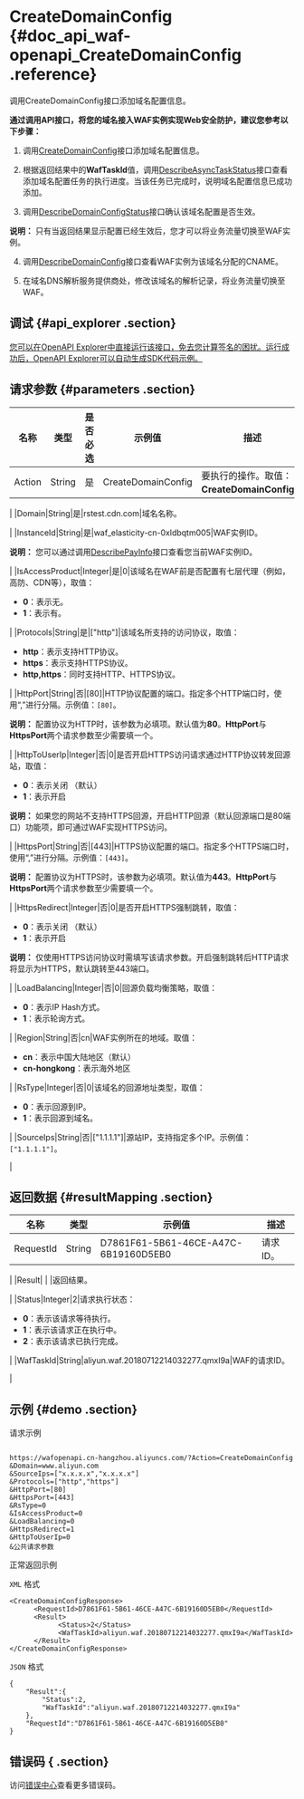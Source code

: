 # CreateDomainConfig {#doc_api_waf-openapi_CreateDomainConfig .reference}

调用CreateDomainConfig接口添加域名配置信息。

**通过调用API接口，将您的域名接入WAF实例实现Web安全防护，建议您参考以下步骤：**

1. 调用[CreateDomainConfig](~~86412~~)接口添加域名配置信息。

2. 根据返回结果中的**WafTaskId**值，调用[DescribeAsyncTaskStatus](~~86725~~)接口查看添加域名配置任务的执行进度。当该任务已完成时，说明域名配置信息已成功添加。

3. 调用[DescribeDomainConfigStatus](~~86404~~)接口确认该域名配置是否生效。

**说明：** 只有当返回结果显示配置已经生效后，您才可以将业务流量切换至WAF实例。

4. 调用[DescribeDomainConfig](~~86389~~)接口查看WAF实例为该域名分配的CNAME。

5. 在域名DNS解析服务提供商处，修改该域名的解析记录，将业务流量切换至WAF。

## 调试 {#api_explorer .section}

[您可以在OpenAPI Explorer中直接运行该接口，免去您计算签名的困扰。运行成功后，OpenAPI Explorer可以自动生成SDK代码示例。](https://api.aliyun.com/#product=waf-openapi&api=CreateDomainConfig&type=RPC&version=2018-01-17)

## 请求参数 {#parameters .section}

|名称|类型|是否必选|示例值|描述|
|--|--|----|---|--|
|Action|String|是|CreateDomainConfig|要执行的操作。取值：**CreateDomainConfig**。

 |
|Domain|String|是|rstest.cdn.com|域名名称。

 |
|InstanceId|String|是|waf\_elasticity-cn-0xldbqtm005|WAF实例ID。

 **说明：** 您可以通过调用[DescribePayInfo](~~86651~~)接口查看您当前WAF实例ID。

 |
|IsAccessProduct|Integer|是|0|该域名在WAF前是否配置有七层代理（例如，高防、CDN等），取值：

 -   **0**：表示无。
-   **1**：表示有。

 |
|Protocols|String|是|\["http"\]|该域名所支持的访问协议，取值：

 -   **http**：表示支持HTTP协议。
-   **https**：表示支持HTTPS协议。
-   **http,https**：同时支持HTTP、HTTPS协议。

 |
|HttpPort|String|否|\[80\]|HTTP协议配置的端口。指定多个HTTP端口时，使用“,”进行分隔。示例值：`[80]`。

 **说明：** 配置协议为HTTP时，该参数为必填项。默认值为**80**。**HttpPort**与**HttpsPort**两个请求参数至少需要填一个。

 |
|HttpToUserIp|Integer|否|0|是否开启HTTPS访问请求通过HTTP协议转发回源站，取值：

 -   **0**：表示关闭 （默认）
-   **1**：表示开启

 **说明：** 如果您的网站不支持HTTPS回源，开启HTTP回源（默认回源端口是80端口）功能项，即可通过WAF实现HTTPS访问。

 |
|HttpsPort|String|否|\[443\]|HTTPS协议配置的端口。指定多个HTTPS端口时，使用“,”进行分隔。示例值：`[443]`。

 **说明：** 配置协议为HTTPS时，该参数为必填项。默认值为**443**。**HttpPort**与**HttpsPort**两个请求参数至少需要填一个。

 |
|HttpsRedirect|Integer|否|0|是否开启HTTPS强制跳转，取值：

 -   **0**：表示关闭 （默认）
-   **1**：表示开启

 **说明：** 仅使用HTTPS访问协议时需填写该请求参数。开启强制跳转后HTTP请求将显示为HTTPS，默认跳转至443端口。

 |
|LoadBalancing|Integer|否|0|回源负载均衡策略，取值：

 -   **0**：表示IP Hash方式。
-   **1**：表示轮询方式。

 |
|Region|String|否|cn|WAF实例所在的地域。取值：

 -   **cn**：表示中国大陆地区（默认）
-   **cn-hongkong**：表示海外地区

 |
|RsType|Integer|否|0|该域名的回源地址类型，取值：

 -   **0**：表示回源到IP。
-   **1**：表示回源到域名。

 |
|SourceIps|String|否|\["1.1.1.1"\]|源站IP，支持指定多个IP。示例值：`["1.1.1.1"]`。

 |

## 返回数据 {#resultMapping .section}

|名称|类型|示例值|描述|
|--|--|---|--|
|RequestId|String|D7861F61-5B61-46CE-A47C-6B19160D5EB0|请求ID。

 |
|Result| | |返回结果。

 |
|Status|Integer|2|请求执行状态：

 -   **0**：表示该请求等待执行。
-   **1**：表示该请求正在执行中。
-   **2**：表示该请求已执行完成。

 |
|WafTaskId|String|aliyun.waf.20180712214032277.qmxI9a|WAF的请求ID。

 |

## 示例 {#demo .section}

请求示例

``` {#request_demo}

https://wafopenapi.cn-hangzhou.aliyuncs.com/?Action=CreateDomainConfig
&Domain=www.aliyun.com
&SourceIps=["x.x.x.x","x.x.x.x"]
&Protocols=["http","https"]
&HttpPort=[80]
&HttpsPort=[443]
&RsType=0
&IsAccessProduct=0
&LoadBalancing=0
&HttpsRedirect=1
&HttpToUserIp=0
&公共请求参数

```

正常返回示例

`XML` 格式

``` {#xml_return_success_demo}
<CreateDomainConfigResponse>
      <RequestId>D7861F61-5B61-46CE-A47C-6B19160D5EB0</RequestId>
      <Result>
            <Status>2</Status>
            <WafTaskId>aliyun.waf.20180712214032277.qmxI9a</WafTaskId>
      </Result>
</CreateDomainConfigResponse>
```

`JSON` 格式

``` {#json_return_success_demo}
{
	"Result":{
		"Status":2,
		"WafTaskId":"aliyun.waf.20180712214032277.qmxI9a"
	},
	"RequestId":"D7861F61-5B61-46CE-A47C-6B19160D5EB0"
}
```

## 错误码 { .section}

访问[错误中心](https://error-center.aliyun.com/status/product/waf-openapi)查看更多错误码。

